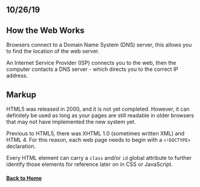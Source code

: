 ## 10/26/19

## How the Web Works

Browsers connect to a Domain Name System (DNS) server, this allows you to find the location of the web server.

An Internet Service Provider (ISP) connects you to the web, then the computer contacts a DNS server - which directs you to the correct IP address.

## Markup

HTML5 was released in 2000, and it is not yet completed. However, it can definitely be used as long as your pages are still readable in older browsers that may not have implemented the new system yet.

Previous to HTML5, there was XHTML 1.0 (sometimes written XML) and HTML 4. For this reason, each web page needs to begin with a `<!DOCTYPE>` declaration.

Every HTML element can carry a `class` and/or `id` global attribute to further identify those elements for reference later on in CSS or JavaScript.

#### [Back to Home](index.md)
